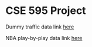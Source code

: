 # CSE 595 Project

Dummy traffic data link [here](https://zenodo.org/records/4656132)

NBA play-by-play data link [here](https://www.kaggle.com/datasets/schmadam97/nba-playbyplay-data-20182019)